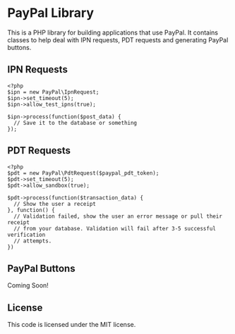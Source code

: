 PayPal Library
==============

This is a PHP library for building applications that use PayPal. It contains classes to help deal with IPN requests, PDT requests and generating PayPal buttons.

IPN Requests
------------

```
<?php
$ipn = new PayPal\IpnRequest;
$ipn->set_timeout(5);
$ipn->allow_test_ipns(true);

$ipn->process(function($post_data) {
  // Save it to the database or something
});
```

PDT Requests
------------

```
<?php
$pdt = new PayPal\PdtRequest($paypal_pdt_token);
$pdt->set_timeout(5);
$pdt->allow_sandbox(true);

$pdt->process(function($transaction_data) {
  // Show the user a receipt
}, function() {
  // Validation failed, show the user an error message or pull their receipt
  // from your database. Validation will fail after 3-5 successful verification
  // attempts.
})
```

PayPal Buttons
--------------

Coming Soon!

License
-------

This code is licensed under the MIT license.
